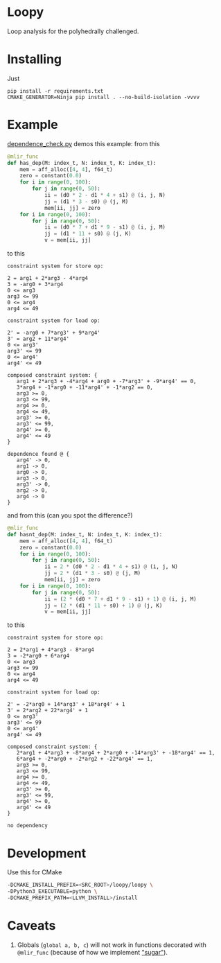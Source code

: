 # Loopy

Loop analysis for the polyhedrally challenged.

# Installing

Just

```shell
pip install -r requirements.txt 
CMAKE_GENERATOR=Ninja pip install . --no-build-isolation -vvvv
```

# Example

[dependence_check.py](examples/dependence_check.py) demos this example: from this


```python
@mlir_func
def has_dep(M: index_t, N: index_t, K: index_t):
    mem = aff_alloc([4, 4], f64_t)
    zero = constant(0.0)
    for i in range(0, 100):
        for j in range(0, 50):
            ii = (d0 * 2 - d1 * 4 + s1) @ (i, j, N)
            jj = (d1 * 3 - s0) @ (j, M)
            mem[ii, jj] = zero
    for i in range(0, 100):
        for j in range(0, 50):
            ii = (d0 * 7 + d1 * 9 - s1) @ (i, j, M)
            jj = (d1 * 11 + s0) @ (j, K)
            v = mem[ii, jj]
```

to this

```
constraint system for store op:

2 = arg1 + 2*arg3 - 4*arg4
3 = -arg0 + 3*arg4
0 <= arg3
arg3 <= 99
0 <= arg4
arg4 <= 49

constraint system for load op:

2' = -arg0 + 7*arg3' + 9*arg4'
3' = arg2 + 11*arg4'
0 <= arg3'
arg3' <= 99
0 <= arg4'
arg4' <= 49

composed constraint system: {
   arg1 + 2*arg3 + -4*arg4 + arg0 + -7*arg3' + -9*arg4' == 0, 
   3*arg4 + -1*arg0 + -11*arg4' + -1*arg2 == 0, 
   arg3 >= 0, 
   arg3 <= 99, 
   arg4 >= 0, 
   arg4 <= 49, 
   arg3' >= 0, 
   arg3' <= 99, 
   arg4' >= 0, 
   arg4' <= 49
}

dependence found @ {
   arg4' -> 0, 
   arg1 -> 0, 
   arg0 -> 0, 
   arg3 -> 0, 
   arg3' -> 0, 
   arg2 -> 0, 
   arg4 -> 0
}
```

and from this (can you spot the difference?)


```python
@mlir_func
def hasnt_dep(M: index_t, N: index_t, K: index_t):
    mem = aff_alloc([4, 4], f64_t)
    zero = constant(0.0)
    for i in range(0, 100):
        for j in range(0, 50):
            ii = 2 * (d0 * 2 - d1 * 4 + s1) @ (i, j, N)
            jj = 2 * (d1 * 3 - s0) @ (j, M)
            mem[ii, jj] = zero
    for i in range(0, 100):
        for j in range(0, 50):
            ii = (2 * (d0 * 7 + d1 * 9 - s1) + 1) @ (i, j, M)
            jj = (2 * (d1 * 11 + s0) + 1) @ (j, K)
            v = mem[ii, jj]
```

to this

```
constraint system for store op:

2 = 2*arg1 + 4*arg3 - 8*arg4
3 = -2*arg0 + 6*arg4
0 <= arg3
arg3 <= 99
0 <= arg4
arg4 <= 49

constraint system for load op:

2' = -2*arg0 + 14*arg3' + 18*arg4' + 1
3' = 2*arg2 + 22*arg4' + 1
0 <= arg3'
arg3' <= 99
0 <= arg4'
arg4' <= 49

composed constraint system: {
   2*arg1 + 4*arg3 + -8*arg4 + 2*arg0 + -14*arg3' + -18*arg4' == 1, 
   6*arg4 + -2*arg0 + -2*arg2 + -22*arg4' == 1, 
   arg3 >= 0, 
   arg3 <= 99, 
   arg4 >= 0, 
   arg4 <= 49, 
   arg3' >= 0, 
   arg3' <= 99, 
   arg4' >= 0, 
   arg4' <= 49
}

no dependency
```

# Development

Use this for CMake

```bash
-DCMAKE_INSTALL_PREFIX=<SRC_ROOT>/loopy/loopy \
-DPython3_EXECUTABLE=python \
-DCMAKE_PREFIX_PATH=<LLVM_INSTALL>/install
```

# Caveats

1. Globals (`global a, b, c`) will not work in functions decorated with `@mlir_func` (because of how we implement ["sugar"](https://github.com/makslevental/loopy/blob/02cf6e00b33e1e827b837b175c25623a16d62b6e/loopy/mlir/func.py#L34)).